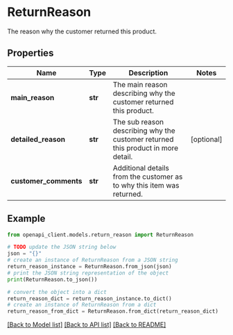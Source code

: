 # ReturnReason

The reason why the customer returned this product.

## Properties

Name | Type | Description | Notes
------------ | ------------- | ------------- | -------------
**main_reason** | **str** | The main reason describing why the customer returned this product. | 
**detailed_reason** | **str** | The sub reason describing why the customer returned this product in more detail. | [optional] 
**customer_comments** | **str** | Additional details from the customer as to why this item was returned. | 

## Example

```python
from openapi_client.models.return_reason import ReturnReason

# TODO update the JSON string below
json = "{}"
# create an instance of ReturnReason from a JSON string
return_reason_instance = ReturnReason.from_json(json)
# print the JSON string representation of the object
print(ReturnReason.to_json())

# convert the object into a dict
return_reason_dict = return_reason_instance.to_dict()
# create an instance of ReturnReason from a dict
return_reason_from_dict = ReturnReason.from_dict(return_reason_dict)
```
[[Back to Model list]](../README.md#documentation-for-models) [[Back to API list]](../README.md#documentation-for-api-endpoints) [[Back to README]](../README.md)


